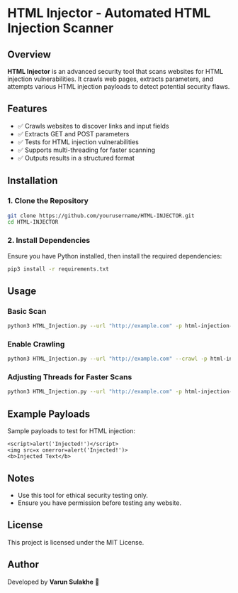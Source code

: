 # HTML Injector - Automated HTML Injection Scanner

## Overview
**HTML Injector** is an advanced security tool that scans websites for HTML injection vulnerabilities. It crawls web pages, extracts parameters, and attempts various HTML injection payloads to detect potential security flaws.

## Features
- ✅ Crawls websites to discover links and input fields
- ✅ Extracts GET and POST parameters
- ✅ Tests for HTML injection vulnerabilities
- ✅ Supports multi-threading for faster scanning
- ✅ Outputs results in a structured format

## Installation
### 1. Clone the Repository
```bash
git clone https://github.com/yourusername/HTML-INJECTOR.git
cd HTML-INJECTOR
```

### 2. Install Dependencies
Ensure you have Python installed, then install the required dependencies:
```bash
pip3 install -r requirements.txt
```

## Usage
### Basic Scan
```bash
python3 HTML_Injection.py --url "http://example.com" -p html-injection-payload.txt.txt
```

### Enable Crawling
```bash
python3 HTML_Injection.py --url "http://example.com" --crawl -p html-injection-payload.txt.txt
```

### Adjusting Threads for Faster Scans
```bash
python3 HTML_Injection.py --url "http://example.com" -p html-injection-payload.txt -t 20
```

## Example Payloads
Sample payloads to test for HTML injection:
```
<script>alert('Injected!')</script>
<img src=x onerror=alert('Injected!')>
<b>Injected Text</b>
```

## Notes
- Use this tool for ethical security testing only.
- Ensure you have permission before testing any website.

## License
This project is licensed under the MIT License.

## Author
Developed by **Varun Sulakhe** 🚀

